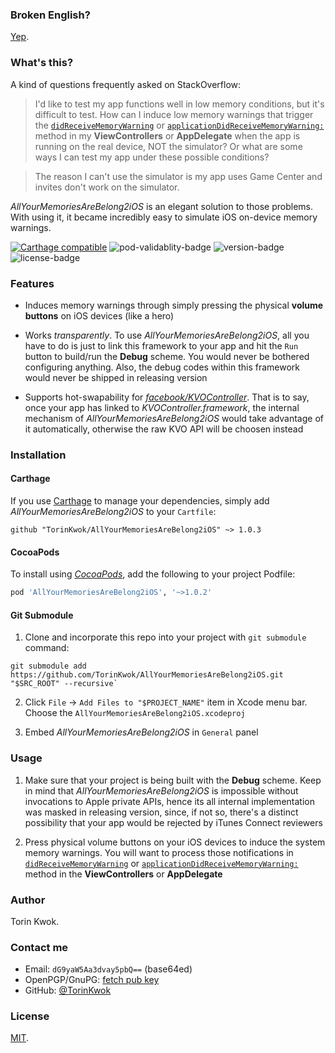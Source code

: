 ### Broken English?

[Yep](https://en.wikipedia.org/wiki/All_your_base_are_belong_to_us).

### What's this?

A kind of questions frequently asked on StackOverflow:

> I'd like to test my app functions well in low memory conditions, but it's difficult to test. How can I induce low memory warnings that trigger the [`didReceiveMemoryWarning`](https://developer.apple.com/reference/uikit/uiviewcontroller/1621409-didreceivememorywarning?language=objc) or [`applicationDidReceiveMemoryWarning:`](https://developer.apple.com/library/ios/documentation/UIKit/Reference/UIApplicationDelegate_Protocol/#//apple_ref/occ/intfm/UIApplicationDelegate/applicationDidReceiveMemoryWarning:) method in my **ViewControllers** or **AppDelegate** when the app is running on the real device, NOT the simulator? Or what are some ways I can test my app under these possible conditions?

> The reason I can't use the simulator is my app uses Game Center and invites don't work on the simulator.

*AllYourMemoriesAreBelong2iOS* is an elegant solution to those problems. With using it, it became incredibly easy to simulate iOS on-device memory warnings.

[![Carthage compatible](https://img.shields.io/badge/Carthage-compatible-4BC51D.svg?style=flat)](https://github.com/Carthage/Carthage)
![pod-validablity-badge](https://cocoapod-badges.herokuapp.com/v/AllYourMemoriesAreBelong2iOS/badge.png)
![version-badge](https://cocoapod-badges.herokuapp.com/p/AllYourMemoriesAreBelong2iOS/badge.png)
![license-badge](https://cocoapod-badges.herokuapp.com/l/AllYourMemoriesAreBelong2iOS/badge.svg)

### Features

* Induces memory warnings through simply pressing the physical **volume buttons** on iOS devices (like a hero)

* Works *transparently*. To use *AllYourMemoriesAreBelong2iOS*, all you have to do is just to link this framework to your app and hit the `Run` button to build/run the **Debug** scheme. You would never be bothered configuring anything. Also, the debug codes within this framework would never be shipped in releasing version

* Supports hot-swapability for [*facebook/KVOController*](https://github.com/facebook/KVOController). That is to say, once your app has linked to *KVOController.framework*, the internal mechanism of *AllYourMemoriesAreBelong2iOS* would take advantage of it automatically, otherwise the raw KVO API will be choosen instead

### Installation

#### Carthage

If you use [Carthage](https://github.com/Carthage/Carthage) to manage your dependencies, simply add *AllYourMemoriesAreBelong2iOS* to your `Cartfile`:

```
github "TorinKwok/AllYourMemoriesAreBelong2iOS" ~> 1.0.3
```

#### CocoaPods

To install using [*CocoaPods*](https://github.com/cocoapods/cocoapods), add the following to your project Podfile:

``` ruby
pod 'AllYourMemoriesAreBelong2iOS', '~>1.0.2'
```

#### Git Submodule

1. Clone and incorporate this repo into your project with `git submodule` command:

``` shell
git submodule add https://github.com/TorinKwok/AllYourMemoriesAreBelong2iOS.git "$SRC_ROOT" --recursive`
```

2. Click `File` -> `Add Files to "$PROJECT_NAME"` item in Xcode menu bar. Choose the `AllYourMemoriesAreBelong2iOS.xcodeproj`

3. Embed *AllYourMemoriesAreBelong2iOS* in `General` panel

### Usage

1. Make sure that your project is being built with the **Debug** scheme. Keep in mind that *AllYourMemoriesAreBelong2iOS* is impossible without invocations to Apple private APIs, hence its all internal implementation was masked in releasing version, since, if not so, there's a distinct possibility that your app would be rejected by iTunes Connect reviewers

2. Press physical volume buttons on your iOS devices to induce the system memory warnings. You will want to process those notifications in [`didReceiveMemoryWarning`](https://developer.apple.com/reference/uikit/uiviewcontroller/1621409-didreceivememorywarning?language=objc) or [`applicationDidReceiveMemoryWarning:`](https://developer.apple.com/library/ios/documentation/UIKit/Reference/UIApplicationDelegate_Protocol/#//apple_ref/occ/intfm/UIApplicationDelegate/applicationDidReceiveMemoryWarning:) method in the **ViewControllers** or **AppDelegate**

### Author

Torin Kwok.

### Contact me

* Email: `dG9yaW5Aa3dvay5pbQ==` (base64ed)
* OpenPGP/GnuPG: [fetch pub key](https://keybase.io/kwok)
* GitHub: [@TorinKwok](https://github.com/TorinKwok)

### License

[MIT](./LICENSE).
